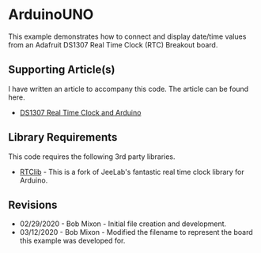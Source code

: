 # ArduinoUNO
This example demonstrates how to connect and display date/time values from an Adafruit DS1307 Real Time Clock (RTC) Breakout board.

## Supporting Article(s)
I have written an article to accompany this code. The article can be found here.
* <a href="https://www.bobmixon.com/2020/03/real-time-clock-and-arduino/" target="_blank">DS1307 Real Time Clock and Arduino</a>

## Library Requirements
This code requires the following 3rd party libraries.
* [RTClib](https://github.com/adafruit/RTClib) - This is a fork of JeeLab's fantastic real time clock library for Arduino.

## Revisions
* 02/29/2020 - Bob Mixon - Initial file creation and development.
* 03/12/2020 - Bob Mixon - Modified the filename to represent the board this example was developed for.
